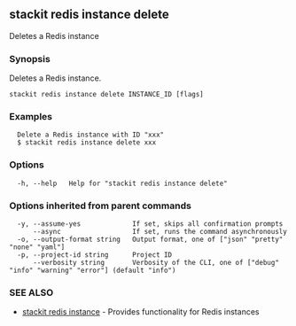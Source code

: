 ## stackit redis instance delete

Deletes a Redis instance

### Synopsis

Deletes a Redis instance.

```
stackit redis instance delete INSTANCE_ID [flags]
```

### Examples

```
  Delete a Redis instance with ID "xxx"
  $ stackit redis instance delete xxx
```

### Options

```
  -h, --help   Help for "stackit redis instance delete"
```

### Options inherited from parent commands

```
  -y, --assume-yes             If set, skips all confirmation prompts
      --async                  If set, runs the command asynchronously
  -o, --output-format string   Output format, one of ["json" "pretty" "none" "yaml"]
  -p, --project-id string      Project ID
      --verbosity string       Verbosity of the CLI, one of ["debug" "info" "warning" "error"] (default "info")
```

### SEE ALSO

* [stackit redis instance](./stackit_redis_instance.md)	 - Provides functionality for Redis instances

